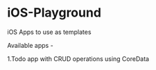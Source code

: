 # iOS-Playground
iOS Apps to use as templates

Available apps - 


1.Todo app with CRUD operations using CoreData
